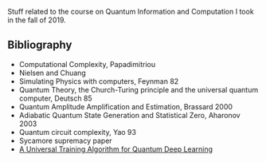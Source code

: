 Stuff related to the course on Quantum Information and Computation I took in the fall of 2019.

## Bibliography
- Computational Complexity, Papadimitriou
- Nielsen and Chuang
- Simulating Physics with computers, Feynman 82
- Quantum Theory, the Church-Turing principle and the universal quantum computer, Deutsch 85
- Quantum Amplitude Amplification and Estimation, Brassard 2000
- Adiabatic Quantum State Generation and Statistical Zero, Aharonov 2003
- Quantum circuit complexity, Yao 93
- Sycamore supremacy paper
- [A Universal Training Algorithm for Quantum Deep Learning](https://arxiv.org/abs/1806.09729)